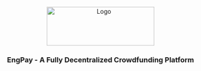 <div id="top"></div>
<br />

<div align="center" className="bg-white">
  <a href="https://github.com/EngPay/">
    <img className="bg-white" src="packages/frontend/public/logo_with_text.png" alt="Logo" width="250" height="90">
  </a>

<h3 align="center">EngPay - A Fully Decentralized Crowdfunding Platform</h3>
  
</div>

